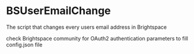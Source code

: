 # BSUserEmailChange
The script that changes every users email address in Brightspace

check Brightspace community for OAuth2 authentication parameters to fill config.json file 
